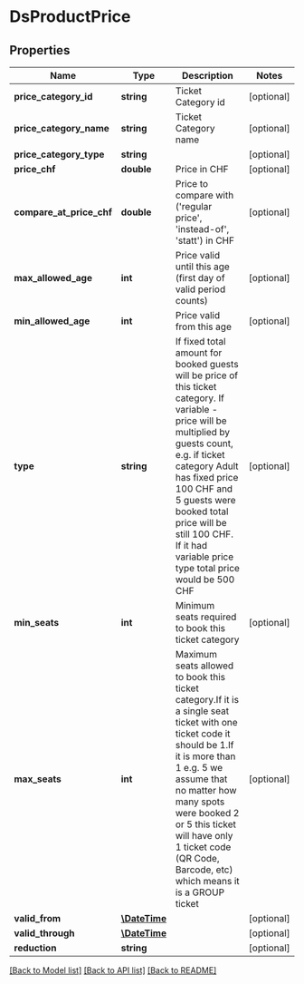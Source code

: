 # DsProductPrice

## Properties
Name | Type | Description | Notes
------------ | ------------- | ------------- | -------------
**price_category_id** | **string** | Ticket Category id | [optional] 
**price_category_name** | **string** | Ticket Category name | [optional] 
**price_category_type** | **string** |  | [optional] 
**price_chf** | **double** | Price in CHF | [optional] 
**compare_at_price_chf** | **double** | Price to compare with (&#x27;regular price&#x27;, &#x27;instead-of&#x27;, &#x27;statt&#x27;) in CHF | [optional] 
**max_allowed_age** | **int** | Price valid until this age (first day of valid period counts) | [optional] 
**min_allowed_age** | **int** | Price valid from this age | [optional] 
**type** | **string** | If fixed total amount for booked guests will be price of this ticket category. If variable - price will be multiplied by guests count, e.g. if ticket category Adult has fixed price 100 CHF and 5 guests were booked total price will be still 100 CHF. If it had variable price type total price would be 500 CHF | [optional] 
**min_seats** | **int** | Minimum seats required to book this ticket category | [optional] 
**max_seats** | **int** | Maximum seats allowed to book this ticket category.If it is a single seat ticket with one ticket code it should be 1.If it is more than 1 e.g. 5 we assume that no matter how many spots were booked 2 or 5 this ticket will have only 1 ticket code (QR Code, Barcode, etc) which means it is a GROUP ticket | [optional] 
**valid_from** | [**\DateTime**](\DateTime.md) |  | [optional] 
**valid_through** | [**\DateTime**](\DateTime.md) |  | [optional] 
**reduction** | **string** |  | [optional] 

[[Back to Model list]](../../README.md#documentation-for-models) [[Back to API list]](../../README.md#documentation-for-api-endpoints) [[Back to README]](../../README.md)

